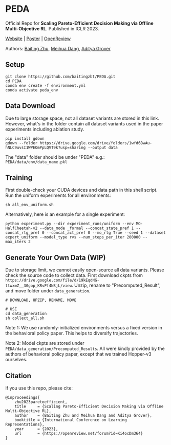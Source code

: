 # PEDA
Official Repo for **Scaling Pareto-Efficient Decision Making via Offline Multi-Objective RL**. Published in ICLR 2023.

[Website](https://baitingzbt.github.io/projects/iclr_2023_morl/) | [Poster](https://drive.google.com/file/d/1kiUYbYcfAdd8wLLK7x26NSYCqfWk6mGr/view) | [OpenReview](https://openreview.net/forum?id=Ki4ocDm364)

Authors: [Baiting Zhu](https://baitingzbt.github.io/), [Meihua Dang](http://web.cs.ucla.edu/~mhdang/), [Aditya Grover](https://aditya-grover.github.io/)

## Setup
  ```
  git clone https://github.com/baitingzbt/PEDA.git
  cd PEDA
  conda env create -f environment.yml
  conda activate peda_env
  ```

## Data Download
Due to large storage space, not all dataset variants are stored in this link. However, what's in the folder contain all dataset variants used in the paper experiments including ablation study.
```
pip install gdown
gdown --folder https://drive.google.com/drive/folders/1wfd6BwAu-hNLC9uvsI1WPEOmPpLQVT9k?usp=sharing --output data
```
The "data" folder should be under "PEDA" e.g.: `PEDA/data/env/data_name.pkl`
## Training
First double-check your CUDA devices and data path in this shell script. Run the uniform experiments for all environments:
```
sh all_env_uniform.sh
```
Alternatively, here is an example for a single experiment:
```
python experiment.py --dir experiment_runs/uniform --env MO-HalfCheetah-v2 --data_mode _formal --concat_state_pref 1 --concat_rtg_pref 0 --concat_act_pref 0 --mo_rtg True --seed 1 --dataset expert_uniform --model_type rvs --num_steps_per_iter 200000 --max_iters 2
```
## Generate Your Own Data (WIP)
Due to storage limit, we cannot easily open-source all data variants. Please check the source code to collect data. First download ckpts from `https://drive.google.com/file/d/19kEqdNG-ttwxmZ__30gop_KRvPf4NSjL/view`. Unzip, rename to "Precomputed_Result", and move folder under `data_generation`.
```
# DOWNLOAD, UPZIP, RENAME, MOVE

# USE
cd data_generation
sh collect_all.sh
```
Note 1: We use randomly-initialized environments versus a fixed version in the behavioral policy paper. This helps to diversify trajectories.

Note 2: Model ckpts are stored under `PEDA/data_generation/Precomputed_Results`. All were kindly provided by the authors of behavioral policy paper, except that we trained Hopper-v3 ourselves.
## Citation
If you use this repo, please cite:
```
@inproceedings{
    zhu2023paretoefficient,
    title     = {Scaling Pareto-Efficient Decision Making via Offline Multi-Objective RL},
    author    = {Baiting Zhu and Meihua Dang and Aditya Grover},
    booktitle = {International Conference on Learning Representations},
    year      = {2023},
    url       = {https://openreview.net/forum?id=Ki4ocDm364}
}
```
